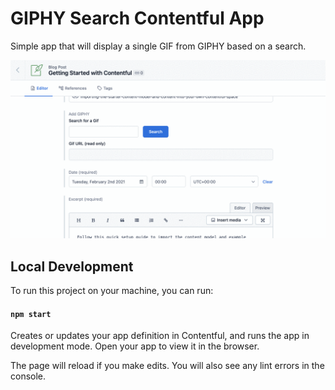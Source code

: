 # GIPHY Search Contentful App
Simple app that will display a single GIF from GIPHY based on a search.

![GIF of searching for the word rainbow in a search box that is in the Contentful editor and returning a GIF of Spongebob making a rainbow with his hands](docs/screenshot.gif)

## Local Development

To run this project on your machine, you can run:

#### `npm start`

Creates or updates your app definition in Contentful, and runs the app in development mode.
Open your app to view it in the browser.

The page will reload if you make edits.
You will also see any lint errors in the console.